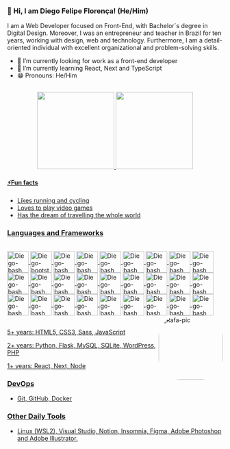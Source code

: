 ### 👋 Hi, I am Diego Felipe Florença! (He/Him)
I am a Web Developer focused on Front-End, with Bachelor`s degree in Digital Design. Moreover, I was an entrepreneur and teacher in Brazil for ten years, working with design, web and technology. Furthermore, I am a detail-oriented individual with excellent organizational and problem-solving skills.
- 🔭 I’m currently looking for work as a front-end developer
- 🚀 I’m currently learning React, Next and TypeScript
- 😁 Pronouns: He/Him
##
<div align="center">
  <a href="https://github.com/rafaballerini">
  <img height="180em" src="https://github-readme-stats.vercel.app/api?username=diegoflorenca&show_icons=true&theme=dracula&include_all_commits=true&count_private=true"/>
  <img height="180em" src="https://github-readme-stats.vercel.app/api/top-langs/?username=diegoflorenca&layout=compact&langs_count=7&theme=dracula"/>
</div>

#### ⚡Fun facts
  - Likes running and cycling
  - Loves to play video games
  - Has the dream of travelling the whole world

### Languages and Frameworks
  <div style="display: inline_block"><br>
  <img align="center" alt="Diego-bash" height="50"  src="https://cdn.jsdelivr.net/gh/devicons/devicon/icons/bash/bash-original.svg" />
  <img align="center" alt="Diego-bootstrap" height="50"  src="https://cdn.jsdelivr.net/gh/devicons/devicon/icons/bootstrap/bootstrap-original.svg" />        
  <img align="center" alt="Diego-bash" height="50"  src="https://cdn.jsdelivr.net/gh/devicons/devicon/icons/codepen/codepen-plain.svg" />
  <img align="center" alt="Diego-bash" height="50"  src="https://cdn.jsdelivr.net/gh/devicons/devicon/icons/css3/css3-original.svg" />
  <img align="center" alt="Diego-bash" height="50"  src="https://cdn.jsdelivr.net/gh/devicons/devicon/icons/docker/docker-original.svg" />
  <img align="center" alt="Diego-bash" height="50"  src="https://cdn.jsdelivr.net/gh/devicons/devicon/icons/figma/figma-original.svg" />
  <img align="center" alt="Diego-bash" height="50"  src="https://cdn.jsdelivr.net/gh/devicons/devicon/icons/flask/flask-original.svg" />
  <img align="center" alt="Diego-bash" height="50"  src="https://cdn.jsdelivr.net/gh/devicons/devicon/icons/gimp/gimp-original.svg" />
  <img align="center" alt="Diego-bash" height="50"  src="https://cdn.jsdelivr.net/gh/devicons/devicon/icons/html5/html5-original.svg" />
  <img align="center" alt="Diego-bash" height="50"  src="https://cdn.jsdelivr.net/gh/devicons/devicon/icons/illustrator/illustrator-plain.svg" />
  <img align="center" alt="Diego-bash" height="50"  src="https://cdn.jsdelivr.net/gh/devicons/devicon/icons/javascript/javascript-original.svg" />
  <img align="center" alt="Diego-bash" height="50"  src="https://cdn.jsdelivr.net/gh/devicons/devicon/icons/linux/linux-original.svg" />
  <img align="center" alt="Diego-bash" height="50"  src="https://cdn.jsdelivr.net/gh/devicons/devicon/icons/markdown/markdown-original.svg" />
  <img align="center" alt="Diego-bash" height="50"  src="https://cdn.jsdelivr.net/gh/devicons/devicon/icons/mysql/mysql-original.svg" />
  <img align="center" alt="Diego-bash" height="50"  src="https://cdn.jsdelivr.net/gh/devicons/devicon/icons/nextjs/nextjs-original-wordmark.svg" />
  <img align="center" alt="Diego-bash" height="50"  src="https://cdn.jsdelivr.net/gh/devicons/devicon/icons/npm/npm-original-wordmark.svg" />
  <img align="center" alt="Diego-bash" height="50"  src="https://cdn.jsdelivr.net/gh/devicons/devicon/icons/nodejs/nodejs-original-wordmark.svg" />
  <img align="center" alt="Diego-bash" height="50"  src="https://cdn.jsdelivr.net/gh/devicons/devicon/icons/photoshop/photoshop-plain.svg" />
  <img align="center" alt="Diego-bash" height="50"  src="https://cdn.jsdelivr.net/gh/devicons/devicon/icons/python/python-original.svg" />
  <img align="center" alt="Diego-bash" height="50"  src="https://cdn.jsdelivr.net/gh/devicons/devicon/icons/react/react-original.svg" />
  <img align="center" alt="Diego-bash" height="50"  src="https://cdn.jsdelivr.net/gh/devicons/devicon/icons/sass/sass-original.svg" />
  <img align="center" alt="Diego-bash" height="50"  src="https://cdn.jsdelivr.net/gh/devicons/devicon/icons/sqlite/sqlite-original.svg" />
  <img align="center" alt="Diego-bash" height="50"  src="https://cdn.jsdelivr.net/gh/devicons/devicon/icons/ubuntu/ubuntu-plain.svg" />
  <img align="center" alt="Diego-bash" height="50"  src="https://cdn.jsdelivr.net/gh/devicons/devicon/icons/vscode/vscode-original.svg" />
  <img align="center" alt="Diego-bash" height="50"  src="https://cdn.jsdelivr.net/gh/devicons/devicon/icons/windows8/windows8-original.svg" />
  <img align="center" alt="Diego-bash" height="50"  src="https://cdn.jsdelivr.net/gh/devicons/devicon/icons/wordpress/wordpress-original.svg" />
  <img align="center" alt="Diego-bash" height="50"  src="https://cdn.jsdelivr.net/gh/devicons/devicon/icons/xd/xd-plain.svg" />
    
          
  <img align="right" alt="Rafa-pic" height="150" style="border-radius:50px;" src="https://media.discordapp.net/attachments/639956127056134178/890373478988013628/Publicacoes_Instagram_1_1.png?width=676&height=676">
</div>
  
  ##

5+ years: HTML5, CSS3, Sass, JavaScript

2+ years: Python, Flask, MySQL, SQLite, WordPress, PHP

1+ years: React, Next, Node

### DevOps

- Git, GitHub, Docker

### Other Daily Tools

- Linux (WSL2), Visual Studio, Notion, Insomnia, Figma, Adobe Photoshop and Adobe Illustrator.

